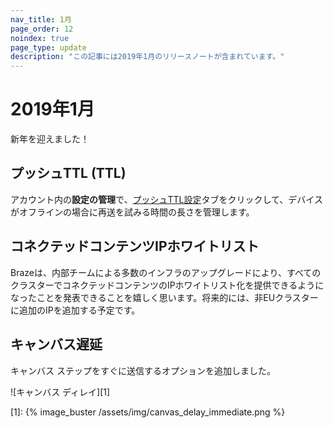 ```yaml
---
nav_title: 1月
page_order: 12
noindex: true
page_type: update
description: "この記事には2019年1月のリリースノートが含まれています。"
---
```

# 2019年1月

新年を迎えました！

## プッシュTTL (TTL)

アカウント内の**設定の管理**で、[プッシュTTL設定]({{site.baseurl}}/user_guide/administrative/app_settings/push_ttl_settings/)タブをクリックして、デバイスがオフラインの場合に再送を試みる時間の長さを管理します。

## コネクテッドコンテンツIPホワイトリスト

Brazeは、内部チームによる多数のインフラのアップグレードにより、すべてのクラスターでコネクテッドコンテンツのIPホワイトリスト化を提供できるようになったことを発表できることを嬉しく思います。将来的には、非EUクラスターに追加のIPを追加する予定です。

## キャンバス遅延

キャンバス ステップをすぐに送信するオプションを追加しました。

![キャンバス ディレイ][1]

[1]: {% image_buster /assets/img/canvas_delay_immediate.png %}
